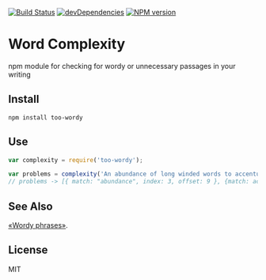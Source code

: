 [![Build Status](https://travis-ci.org/duereg/too-wordy.svg?branch=master)](https://travis-ci.org/duereg/too-wordy)
[![devDependencies](https://david-dm.org/duereg/too-wordy/dev-status.svg)](https://david-dm.org/duereg/too-wordy#info=devDependencies&view=table)
[![NPM version](https://badge.fury.io/js/too-wordy.svg)](http://badge.fury.io/js/too-wordy)

# Word Complexity

npm module for checking for wordy or unnecessary passages in your writing

## Install

```shell
npm install too-wordy
```

## Use

```javascript
var complexity = require('too-wordy');

var problems = complexity('An abundance of long winded words to accentuate this boring sentence......');
// problems -> [{ match: "abundance", index: 3, offset: 9 }, {match: accentuate, ....}]
```

## See Also

[«Wordy phrases»](http://grammarist.com/wordiness/).

## License

MIT
